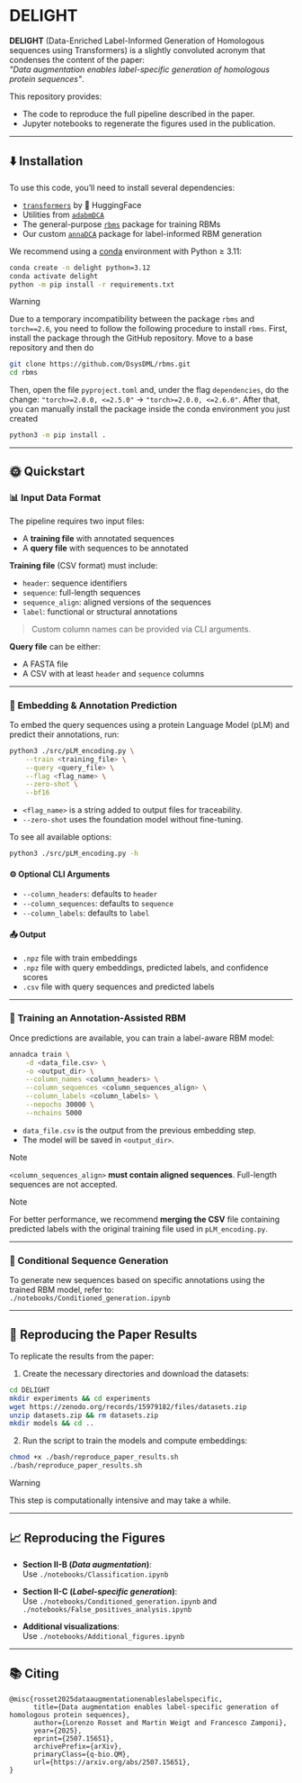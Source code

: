 # DELIGHT

**DELIGHT** (Data-Enriched Label-Informed Generation of Homologous sequences using Transformers) is a slightly convoluted acronym that condenses the content of the paper:  
_"Data augmentation enables label-specific generation of homologous protein sequences"_.

This repository provides:
- The code to reproduce the full pipeline described in the paper.
- Jupyter notebooks to regenerate the figures used in the publication.

---

## ⬇️ Installation

To use this code, you’ll need to install several dependencies:

- [`transformers`](https://huggingface.co/docs/transformers/installation) by 🤗 HuggingFace  
- Utilities from [`adabmDCA`](https://github.com/spqb/adabmDCApy.git)  
- The general-purpose [`rbms`](https://github.com/DsysDML/rbms.git) package for training RBMs  
- Our custom [`annaDCA`](https://github.com/rossetl/annaDCA.git) package for label-informed RBM generation  

We recommend using a [conda](https://docs.conda.io/projects/conda/en/latest/user-guide/tasks/manage-environments.html) environment with Python ≥ 3.11:

```bash
conda create -n delight python=3.12
conda activate delight
python -m pip install -r requirements.txt
```

> [!WARNING]
> Due to a temporary incompatibility between the package `rbms` and `torch==2.6`, you need to follow the following procedure to install `rbms`. First, install the package through the GitHub repository. Move to a base repository and then do
> ```bash
> git clone https://github.com/DsysDML/rbms.git
> cd rbms
>```
> Then, open the file `pyproject.toml` and, under the flag `dependencies`, do the change: `"torch>=2.0.0, <=2.5.0"` $\rightarrow$ `"torch>=2.0.0, <=2.6.0"`.
> After that, you can manually install the package inside the conda environment you just created
> ```bash
> python3 -m pip install .
> ```

---

## 🌞 Quickstart

### 📊 Input Data Format

The pipeline requires two input files:
- A **training file** with annotated sequences
- A **query file** with sequences to be annotated

**Training file** (CSV format) must include:
- `header`: sequence identifiers  
- `sequence`: full-length sequences  
- `sequence_align`: aligned versions of the sequences  
- `label`: functional or structural annotations  

> Custom column names can be provided via CLI arguments.

**Query file** can be either:
- A FASTA file  
- A CSV with at least `header` and `sequence` columns

---

### 🔎 Embedding & Annotation Prediction

To embed the query sequences using a protein Language Model (pLM) and predict their annotations, run:

```bash
python3 ./src/pLM_encoding.py \
    --train <training_file> \
    --query <query_file> \
    --flag <flag_name> \
    --zero-shot \
    --bf16
```

- `<flag_name>` is a string added to output files for traceability.
- `--zero-shot` uses the foundation model without fine-tuning.

To see all available options:

```bash
python3 ./src/pLM_encoding.py -h
```

#### ⚙️ Optional CLI Arguments
- `--column_headers`: defaults to `header`
- `--column_sequences`: defaults to `sequence`
- `--column_labels`: defaults to `label`

#### 📤 Output
- `.npz` file with train embeddings  
- `.npz` file with query embeddings, predicted labels, and confidence scores  
- `.csv` file with query sequences and predicted labels  

---

### 🧠 Training an Annotation-Assisted RBM

Once predictions are available, you can train a label-aware RBM model:

```bash
annadca train \
    -d <data_file.csv> \
    -o <output_dir> \
    --column_names <column_headers> \
    --column_sequences <column_sequences_align> \
    --column_labels <column_labels> \
    --nepochs 30000 \
    --nchains 5000
```

- `data_file.csv` is the output from the previous embedding step.
- The model will be saved in `<output_dir>`.

> [!NOTE]  
> `<column_sequences_align>` **must contain aligned sequences**. Full-length sequences are not accepted.

> [!NOTE]  
> For better performance, we recommend **merging the CSV** file containing predicted labels with the original training file used in `pLM_encoding.py`.

---

### 🎯 Conditional Sequence Generation

To generate new sequences based on specific annotations using the trained RBM model, refer to:  
`./notebooks/Conditioned_generation.ipynb`

---

## 🔁 Reproducing the Paper Results

To replicate the results from the paper:

1. Create the necessary directories and download the datasets:

```bash
cd DELIGHT
mkdir experiments && cd experiments
wget https://zenodo.org/records/15979182/files/datasets.zip
unzip datasets.zip && rm datasets.zip
mkdir models && cd ..
```

2. Run the script to train the models and compute embeddings:

```bash
chmod +x ./bash/reproduce_paper_results.sh
./bash/reproduce_paper_results.sh
```

> [!WARNING]  
> This step is computationally intensive and may take a while.

---

## 📈 Reproducing the Figures

- **Section II-B (_Data augmentation_)**:  
  Use `./notebooks/Classification.ipynb`

- **Section II-C (_Label-specific generation_)**:  
  Use `./notebooks/Conditioned_generation.ipynb` and `./notebooks/False_positives_analysis.ipynb`

- **Additional visualizations**:  
  Use `./notebooks/Additional_figures.ipynb`

---

## 📚 Citing
```
@misc{rosset2025dataaugmentationenableslabelspecific,
      title={Data augmentation enables label-specific generation of homologous protein sequences}, 
      author={Lorenzo Rosset and Martin Weigt and Francesco Zamponi},
      year={2025},
      eprint={2507.15651},
      archivePrefix={arXiv},
      primaryClass={q-bio.QM},
      url={https://arxiv.org/abs/2507.15651}, 
}
```